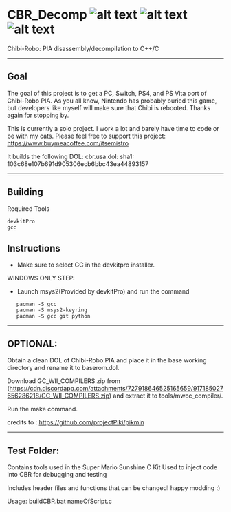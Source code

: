 # CBR_Decomp ![alt text](https://img.shields.io/badge/Code-2%25-blue) ![alt text](https://img.shields.io/badge/Symbols_Defined-60%25-blue) ![alt text](https://img.shields.io/badge/Data-5%25-blue)
Chibi-Robo: PIA disassembly/decompilation to C++/C

---
Goal
---
 The goal of this project is to get a PC, Switch, PS4, and PS Vita port of Chibi-Robo PIA.
 As you all know, Nintendo has probably buried this game, but developers like myself will make sure that Chibi is rebooted. Thanks again for stopping by.

This is currently a solo project. I work a lot and barely have time to code or be with my cats. Please feel free to support this project:
https://www.buymeacoffee.com/itsemistro

It builds the following DOL: cbr.usa.dol: sha1: 103c68e107b691d905306ecb6bbc43ea44893157

---
Building
---

Required Tools
```
devkitPro
gcc
```

  Instructions
--

- Make sure to select GC in the devkitpro installer. 


WINDOWS ONLY STEP:

- Launch msys2(Provided by devkitPro) and run the command 
```
   pacman -S gcc
   pacman -S msys2-keyring
   pacman -S gcc git python
```

---
OPTIONAL:
---
Obtain a clean DOL of Chibi-Robo:PIA and place it in the base working directory and rename it to baserom.dol.


Download GC_WII_COMPILERS.zip from (https://cdn.discordapp.com/attachments/727918646525165659/917185027656286218/GC_WII_COMPILERS.zip) and extract it to tools/mwcc_compiler/.

Run the make command.

credits to : https://github.com/projectPiki/pikmin

---
Test Folder:
---

Contains tools used in the Super Mario Sunshine C Kit
Used to inject code into CBR for debugging and testing

Includes header files and functions that can be changed! 
happy modding :)

Usage:
buildCBR.bat nameOfScript.c


